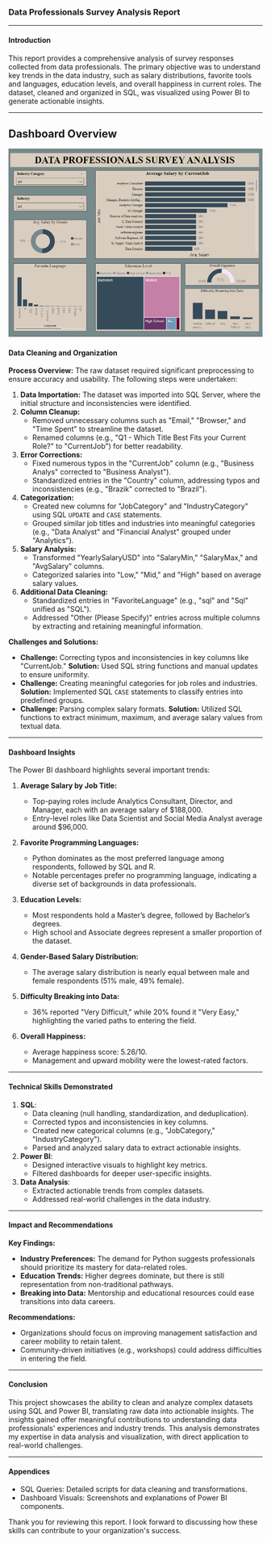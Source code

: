 ### Data Professionals Survey Analysis Report


---

#### **Introduction**
This report provides a comprehensive analysis of survey responses collected from data professionals. The primary objective was to understand key trends in the data industry, such as salary distributions, favorite tools and languages, education levels, and overall happiness in current roles. The dataset, cleaned and organized in SQL, was visualized using Power BI to generate actionable insights.

---
## Dashboard Overview
![Dashboard](https://github.com/ilhemdjenane/Data-Professionals-Survey-Analysis/blob/bc99597a09a3aacacc8ae325064af1f21587e7ad/Dashboard)

#### **Data Cleaning and Organization**

**Process Overview:**
The raw dataset required significant preprocessing to ensure accuracy and usability. The following steps were undertaken:

1. **Data Importation:** The dataset was imported into SQL Server, where the initial structure and inconsistencies were identified.
2. **Column Cleanup:**
   - Removed unnecessary columns such as "Email," "Browser," and "Time Spent" to streamline the dataset.
   - Renamed columns (e.g., "Q1 - Which Title Best Fits your Current Role?" to "CurrentJob") for better readability.
3. **Error Corrections:**
   - Fixed numerous typos in the "CurrentJob" column (e.g., "Business Analys" corrected to "Business Analyst").
   - Standardized entries in the "Country" column, addressing typos and inconsistencies (e.g., "Brazik" corrected to "Brazil").
4. **Categorization:**
   - Created new columns for "JobCategory" and "IndustryCategory" using SQL `UPDATE` and `CASE` statements.
   - Grouped similar job titles and industries into meaningful categories (e.g., "Data Analyst" and "Financial Analyst" grouped under "Analytics").
5. **Salary Analysis:**
   - Transformed "YearlySalaryUSD" into "SalaryMin," "SalaryMax," and "AvgSalary" columns.
   - Categorized salaries into "Low," "Mid," and "High" based on average salary values.
6. **Additional Data Cleaning:**
   - Standardized entries in "FavoriteLanguage" (e.g., "sql" and "Sql" unified as "SQL").
   - Addressed "Other (Please Specify)" entries across multiple columns by extracting and retaining meaningful information.

**Challenges and Solutions:**
- **Challenge:** Correcting typos and inconsistencies in key columns like "CurrentJob."
  **Solution:** Used SQL string functions and manual updates to ensure uniformity.
- **Challenge:** Creating meaningful categories for job roles and industries.
  **Solution:** Implemented SQL `CASE` statements to classify entries into predefined groups.
- **Challenge:** Parsing complex salary formats.
  **Solution:** Utilized SQL functions to extract minimum, maximum, and average salary values from textual data.

---

#### **Dashboard Insights**
The Power BI dashboard highlights several important trends:

1. **Average Salary by Job Title:**
   - Top-paying roles include Analytics Consultant, Director, and Manager, each with an average salary of $188,000.
   - Entry-level roles like Data Scientist and Social Media Analyst average around $96,000.

2. **Favorite Programming Languages:**
   - Python dominates as the most preferred language among respondents, followed by SQL and R.
   - Notable percentages prefer no programming language, indicating a diverse set of backgrounds in data professionals.

3. **Education Levels:**
   - Most respondents hold a Master’s degree, followed by Bachelor’s degrees.
   - High school and Associate degrees represent a smaller proportion of the dataset.

4. **Gender-Based Salary Distribution:**
   - The average salary distribution is nearly equal between male and female respondents (51% male, 49% female).

5. **Difficulty Breaking into Data:**
   - 36% reported "Very Difficult," while 20% found it "Very Easy," highlighting the varied paths to entering the field.

6. **Overall Happiness:**
   - Average happiness score: 5.26/10.
   - Management and upward mobility were the lowest-rated factors.

---

#### **Technical Skills Demonstrated**

1. **SQL**:
   - Data cleaning (null handling, standardization, and deduplication).
   - Corrected typos and inconsistencies in key columns.
   - Created new categorical columns (e.g., "JobCategory," "IndustryCategory").
   - Parsed and analyzed salary data to extract actionable insights.
2. **Power BI**:
   - Designed interactive visuals to highlight key metrics.
   - Filtered dashboards for deeper user-specific insights.
3. **Data Analysis**:
   - Extracted actionable trends from complex datasets.
   - Addressed real-world challenges in the data industry.

---

#### **Impact and Recommendations**

**Key Findings:**
- **Industry Preferences:** The demand for Python suggests professionals should prioritize its mastery for data-related roles.
- **Education Trends:** Higher degrees dominate, but there is still representation from non-traditional pathways.
- **Breaking into Data:** Mentorship and educational resources could ease transitions into data careers.

**Recommendations:**
- Organizations should focus on improving management satisfaction and career mobility to retain talent.
- Community-driven initiatives (e.g., workshops) could address difficulties in entering the field.

---

#### **Conclusion**
This project showcases the ability to clean and analyze complex datasets using SQL and Power BI, translating raw data into actionable insights. The insights gained offer meaningful contributions to understanding data professionals' experiences and industry trends. This analysis demonstrates my expertise in data analysis and visualization, with direct application to real-world challenges.

---

#### **Appendices**
- SQL Queries: Detailed scripts for data cleaning and transformations.
- Dashboard Visuals: Screenshots and explanations of Power BI components.

Thank you for reviewing this report. I look forward to discussing how these skills can contribute to your organization's success.

